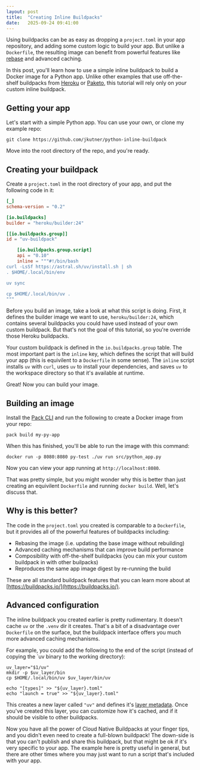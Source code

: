 ```yaml
---
layout: post
title:  "Creating Inline Buildpacks"
date:   2025-09-24 09:41:00
---
```


Using buildpacks can be as easy as dropping a `project.toml` in your app repository, and adding some custom logic to build your app. But unlike a `Dockerfile`, the resulting image can benefit from powerful features like [rebase](https://buildpacks.io/docs/for-app-developers/concepts/rebase/) and advanced caching.

In this post, you'll learn how to use a simple inline buildpack to build a Docker image for a Python app. Unlike other examples that use off-the-shelf buildpacks from [Heroku](https://github.com/heroku/buildpacks) or [Paketo](https://paketo.io/), this tutorial will rely only on _your_ custom inline buildpack.

## Getting your app

Let's start with a simple Python app. You can use your own, or clone my example repo:

```
git clone https://github.com/jkutner/python-inline-buildpack
```

Move into the root directory of the repo, and you're ready.

## Creating your buildpack

Create a `project.toml` in the root directory of your app, and put the following code in it:

```toml
[_]
schema-version = "0.2"

[io.buildpacks]
builder = "heroku/builder:24"

[[io.buildpacks.group]]
id = "uv-buildpack"

    [io.buildpacks.group.script]
    api = "0.10"
    inline = """#!/bin/bash
curl -LsSf https://astral.sh/uv/install.sh | sh
. $HOME/.local/bin/env

uv sync

cp $HOME/.local/bin/uv .
"""
```

Before you build an image, take a look at what this script is doing. First, it defines the builder image we want to use, `heroku/builder:24`, which contains several buildpacks you could have used instead of your own custom buildpack. But that's not the goal of this tutorial, so you're override those Heroku buildpacks. 

Your custom buildpack is defined in the `io.buildpacks.group` table. The most important part is the `inline` key, which defines the script that will build your app (this is equivilent to a `Dockerfile` in some sense). The `inline` script installs `uv` with `curl`, uses `uv` to install your dependencies, and saves `uv` to the workspace directory so that it's available at runtime.

Great! Now you can build your image.

## Building an image

Install the [Pack CLI](https://buildpacks.io/docs/for-platform-operators/how-to/integrate-ci/pack/) and run the following to create a Docker image from your repo:

```
pack build my-py-app
```

When this has finished, you'll be able to run the image with this command:

```
docker run -p 8080:8080 py-test ./uv run src/python_app.py
```

Now you can view your app running at `http://localhost:8080`. 

That was pretty simple, but you might wonder why this is better than just creating an equivilent `Dockerfile` and running `docker build`. Well, let's discuss that.

## Why is this better?

The code in the `project.toml` you created is comparable to a `Dockerfile`, but it provides all of the powerful features of buildpacks including:
* Rebasing the image (i.e. updating the base image without rebuilding)
* Advanced caching mechanisms that can improve build performance
* Composibility with off-the-shelf buildpacks (you can mix your custom buildpack in with other builpacks)
* Reproduces the same app image digest by re-running the build

These are all standard buildpack features that you can learn more about at [https://buildpacks.io/](https://buildpacks.io/).

## Advanced configuration

The inline buildpack you created earlier is pretty rudimentary. It doesn't cache `uv` or the `.venv` dir it creates. That's a bit of a disadvantage over `Dockerfile` on the surface, but the buildpack interface offers you much more advanced caching mechanisms. 

For example, you could add the following to the end of the script (instead of copying the `uv binary to the working directory):

```
uv_layer="$1/uv"
mkdir -p $uv_layer/bin
cp $HOME/.local/bin/uv $uv_layer/bin/uv

echo "[types]" >> "${uv_layer}.toml"
echo "launch = true" >> "${uv_layer}.toml"
```

This creates a new layer called `"uv"` and defines it's [layer metadata](https://github.com/buildpacks/spec/blob/main/buildpack.md#layer-content-metadata-toml). Once you've created this layer, you can customize how it's cached, and if it should be visible to other buildpacks.

Now you have all the power of Cloud Native Buildpacks at your finger tips, and you didn't even need to create a full-blown buildpack! The down-side is that you can't publish and share this buildpack, but that might be ok if it's very specific to your app. The example here is pretty useful in general, but there are other times where you may just want to run a script that's included with your app. 